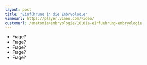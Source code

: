 ```yaml
---
layout: post
title: "Einführung in die Embryologie"
vimeourl: https://player.vimeo.com/video/
customurl: /anatomie/embryologie/10101a-einfuehrung-embryologie
---
```

- Frage?
- Frage?
- Frage?
- Frage?
- Frage?



